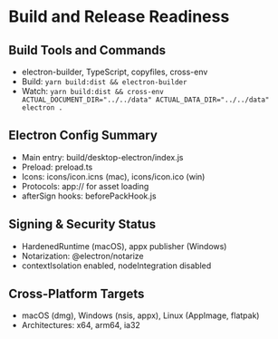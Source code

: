 # Build and Release Readiness

## Build Tools and Commands
- electron-builder, TypeScript, copyfiles, cross-env
- Build: `yarn build:dist && electron-builder`
- Watch: `yarn build:dist && cross-env ACTUAL_DOCUMENT_DIR="../../data" ACTUAL_DATA_DIR="../../data" electron .`

## Electron Config Summary
- Main entry: build/desktop-electron/index.js
- Preload: preload.ts
- Icons: icons/icon.icns (mac), icons/icon.ico (win)
- Protocols: app:// for asset loading
- afterSign hooks: beforePackHook.js

## Signing & Security Status
- HardenedRuntime (macOS), appx publisher (Windows)
- Notarization: @electron/notarize
- contextIsolation enabled, nodeIntegration disabled

## Cross-Platform Targets
- macOS (dmg), Windows (nsis, appx), Linux (AppImage, flatpak)
- Architectures: x64, arm64, ia32
